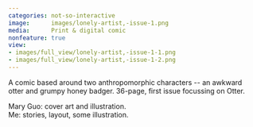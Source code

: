 ```yaml
---
categories: not-so-interactive
image:      images/lonely-artist,-issue-1.png
media:      Print & digital comic
nonfeature: true
view:
- images/full_view/lonely-artist,-issue-1-1.png
- images/full_view/lonely-artist,-issue-1-2.png
---
```

A comic based around two anthropomorphic characters -- an awkward otter and
grumpy honey badger. 36-page, first issue focussing on Otter.

Mary Guo: cover art and illustration.  
Me: stories, layout, some illustration.
